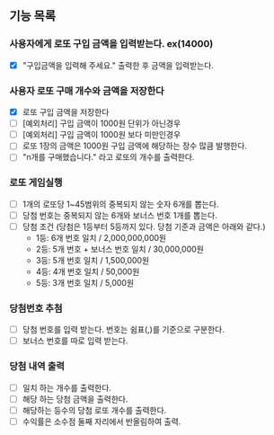 ## 기능 목록

### 사용자에게 로또 구입 금액을 입력받는다. ex(14000)

- [X] "구입금액을 입력해 주세요." 출력한 후 금액을 입력받는다.

### 사용자 로또 구매 개수와 금액을 저장한다

- [X] 로또 구입 금액을 저장한다
- [ ] [예외처리] 구입 금액이 1000원 단위가 아닌경우
- [ ] [예외처리] 구입 금액이 1000원 보다 미만인경우
- [ ] 로또 1장의 금액은 1000원 구입 금액에 해당하는 장수 많큼 발행한다.
- [ ] "n개를 구매했습니다." 라고 로또의 개수를 출력한다.

### 로또 게임실행

- [ ] 1개의 로또당 1~45범위의 중복되지 않는 숫자 6개를 뽑는다.
- [ ] 당첨 번호는 중복되지 않는 6개와 보너스 번호 1개를 뽑는다.
- [ ] 당첨 조건 (당첨은 1등부터 5등까지 있다. 당첨 기준과 금액은 아래와 같다.)
    - 1등: 6개 번호 일치 / 2,000,000,000원
    - 2등: 5개 번호 + 보너스 번호 일치 / 30,000,000원
    - 3등: 5개 번호 일치 / 1,500,000원
    - 4등: 4개 번호 일치 / 50,000원
    - 5등: 3개 번호 일치 / 5,000원

### 당첨번호 추첨

- [ ] 당첨 번호를 입력 받는다. 번호는 쉼표(,)를 기준으로 구분한다.
- [ ] 보너스 번호를 따로 입력 받는다.

### 당첨 내역 출력

- [ ] 일치 하는 개수를 출력한다.
- [ ] 해당 하는 당첨 금액을 출력한다.
- [ ] 해당하는 등수의 당첨 로또 개수를 출력한다.
- [ ] 수익률은 소수점 둘째 자리에서 반올림하여 출력.
